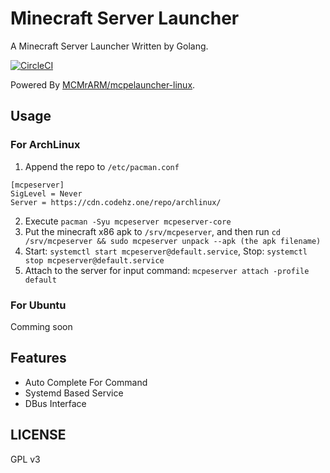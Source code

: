 Minecraft Server Launcher
=========================

A Minecraft Server Launcher Written by Golang.

[![CircleCI](https://circleci.com/gh/codehz/mcpeserver/tree/master.svg?style=svg)](https://circleci.com/gh/codehz/mcpeserver/tree/master)

Powered By [MCMrARM/mcpelauncher-linux](https://github.com/MCMrARM/mcpelauncher-linux).

## Usage

### For ArchLinux

1. Append the repo to `/etc/pacman.conf`
```
[mcpeserver]
SigLevel = Never
Server = https://cdn.codehz.one/repo/archlinux/
```
2. Execute `pacman -Syu mcpeserver mcpeserver-core`
3. Put the minecraft x86 apk to `/srv/mcpeserver`, and then run `cd /srv/mcpeserver && sudo mcpeserver unpack --apk (the apk filename)`
4. Start: `systemctl start mcpeserver@default.service`, Stop: `systemctl stop mcpeserver@default.service`
5. Attach to the server for input command: `mcpeserver attach -profile default`

### For Ubuntu

Comming soon

## Features

* Auto Complete For Command
* Systemd Based Service
* DBus Interface

## LICENSE

GPL v3